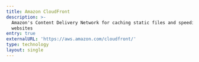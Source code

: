 ```yaml
---
title: Amazon CloudFront
description: >-
  Amazon's Content Delivery Network for caching static files and speeding up
  websites
entry: true
externalURL: 'https://aws.amazon.com/cloudfront/'
type: technology
layout: single
---
```


